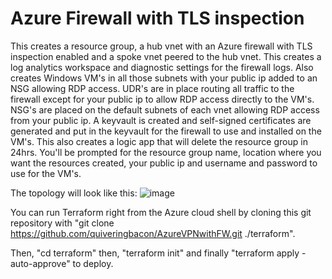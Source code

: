 # Azure Firewall with TLS inspection

This creates a resource group, a hub vnet with an Azure firewall with TLS inspection enabled and a spoke vnet peered to the hub vnet. This creates a log analytics workspace and diagnostic settings for the firewall logs. Also creates Windows VM's in all those subnets with your public ip added to an NSG allowing RDP access. UDR's are in place routing all traffic to the firewall except for your public ip to allow RDP access directly to the VM's. NSG's are placed on the default subnets of each vnet allowing RDP access from your public ip. A keyvault is created and self-signed certificates are generated and put in the keyvault for the firewall to use and installed on the VM's. This also creates a logic app that will delete the resource group in 24hrs. You'll be prompted for the resource group name, location where you want the resources created, your public ip and username and password to use for the VM's.

The topology will look like this:
![image](https://github.com/quiveringbacon/AzureFirewallwithTLS/assets/128983862/8056ef32-5b92-4fc2-a4eb-3d0e51166b27)

You can run Terraform right from the Azure cloud shell by cloning this git repository with "git clone https://github.com/quiveringbacon/AzureVPNwithFW.git ./terraform".

Then, "cd terraform" then, "terraform init" and finally "terraform apply -auto-approve" to deploy.
